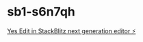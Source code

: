 # sb1-s6n7qh

[Yes Edit in StackBlitz next generation editor ⚡️](https://stackblitz.com/~/github.com/cabbagehao/sb1-s6n7qh)